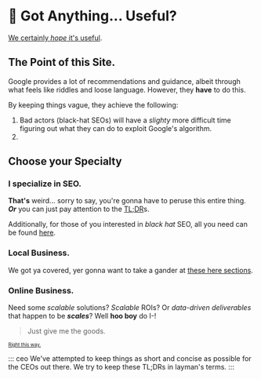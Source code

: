 # 🔰 Got Anything... Useful?

[We certainly _hope_ it's useful](#choose-your-specialty).

## The Point of this Site.

Google provides a lot of recommendations and guidance, albeit through what feels like riddles and loose language. However, they **have** to do this.

By keeping things vague, they achieve the following:

1. Bad actors (black-hat SEOs) will have a _slighty_ more difficult time figuring out what they can do to exploit Google's algorithm.
2.

## Choose your Specialty

### I specialize in SEO.

**That's** weird... sorry to say, you're gonna have to peruse this entire thing. **_Or_** you can just pay attention to the [TL;DR]()s.

Additionally, for those of you interested in *black hat* SEO, all you need can be found [here](https://bit.ly/2U6ZdlL).

### Local Business.

We got ya covered, yer gonna want to take a gander at [these here sections]().

### Online Business.

Need some *scalable* solutions? *Scalable* ROIs? Or *data-driven deliverables* that happen to be **_scales_**? Well **hoo boy** do I-!

> Just give me the goods.

<small><small>[Right this way.]()</small></small>

::: ceo
We've attempted to keep things as short and concise as possible for the CEOs out there. We try to keep these TL;DRs in layman's terms.
:::
